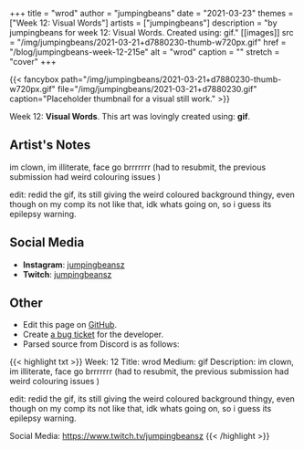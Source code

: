 +++
title =       "wrod"
author =      "jumpingbeans"
date =        "2021-03-23"
themes =      ["Week 12: Visual Words"]
artists =     ["jumpingbeans"]
description = "by jumpingbeans for week 12: Visual Words. Created using: gif."
[[images]]
      src = "/img/jumpingbeans/2021-03-21+d7880230-thumb-w720px.gif"
      href = "/blog/jumpingbeans-week-12-215e"
      alt = "wrod"
      caption = ""
      stretch = "cover"
+++

{{< fancybox path="/img/jumpingbeans/2021-03-21+d7880230-thumb-w720px.gif" file="/img/jumpingbeans/2021-03-21+d7880230.gif" caption="Placeholder thumbnail for a visual still work." >}}


Week 12: **Visual Words**. This art was lovingly created using: **gif**.

## Artist's Notes

im clown, im illiterate, face go brrrrrrr (had to resubmit, the previous submission had weird colouring issues )

edit: redid the gif, its still giving the weird coloured background thingy, even though on my comp its not like that, idk whats going on, so i guess its epilepsy warning.

## Social Media

- **Instagram**: <a href='https://instagram.com/jumpingbeansz' target='_blank'>jumpingbeansz</a>
- **Twitch**: <a href='https://twitch.tv/jumpingbeansz' target='_blank'>jumpingbeansz</a>

## Other

- Edit this page on [GitHub](https://github.com/teaminkling/web-refresh/edit/main/content/blog/jumpingbeans-week-12-215e.md).
- Create [a bug ticket](https://github.com/teaminkling/web-refresh/issues/new?assignees=&labels=bug&template=problem-report.md&title=) for the developer.
- Parsed source from Discord is as follows:

{{< highlight txt >}}
Week: 12
Title: wrod
Medium: gif
Description: im clown, im illiterate, face go brrrrrrr (had to resubmit, the previous submission had weird colouring issues )

edit: redid the gif, its still giving the weird coloured background thingy, even though on my comp its not like that, idk whats going on, so i guess its epilepsy warning. 

Social Media: https://www.twitch.tv/jumpingbeansz
{{< /highlight >}}